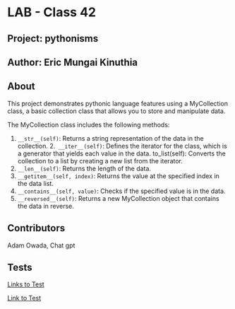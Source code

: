 # LAB - Class 42

## Project: pythonisms

## Author: Eric Mungai Kinuthia

## About

This project demonstrates pythonic language features using a MyCollection class, a basic collection class that allows you to store and manipulate data.

The MyCollection class includes the following methods:

1. `__str__(self)`: Returns a string representation of the data in the collection.
2.` __iter__(self)`: Defines the iterator for the class, which is a generator that yields each value in the data.
to_list(self): Converts the collection to a list by creating a new list from the iterator.
3. `__len__(self)`: Returns the length of the data.
4. `__getitem__(self, index)`: Returns the value at the specified index in the data list.
5. `__contains__(self, value)`: Checks if the specified value is in the data.
6. `__reversed__(self)`: Returns a new MyCollection object that contains the data in reverse.

## Contributors

Adam Owada, Chat gpt

## Tests

[Links to Test](/tests/test_pythonism.py)

[Link to Test](/tests/test_linked_list.py)



